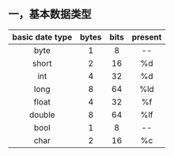## 一，基本数据类型
| basic date type | bytes | bits |  present  |
|:---------------:|:-----:|:----:|:---------:|
|       byte      |  1    |   8  |     --    |
|       short     |  2    |   16 |   %d      |
|       int       |  4    |   32 |    %d     |
|       long      |  8    |   64 |    %ld    |
|       float     |  4    |   32 |    %f     |
|       double    |  8    |   64 |    %lf    |
|       bool      |  1    |   8  |     --    |
|       char      |  2    |   16 |    %c     |

